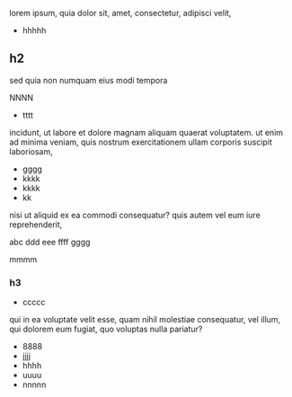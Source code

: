 lorem ipsum, quia dolor sit, amet, consectetur, adipisci velit,

- hhhhh

<!-- -->

## h2

sed quia non numquam eius modi tempora

NNNN

- tttt

<!-- -->

incidunt, ut labore et dolore magnam aliquam quaerat voluptatem. ut enim ad minima veniam, quis nostrum exercitationem ullam corporis suscipit laboriosam,

- gggg
- kkkk
- kkkk
- kk

<!-- -->

nisi ut aliquid ex ea commodi consequatur? quis autem vel eum iure reprehenderit,

abc ddd eee ffff gggg

mmmm

### h3

- ccccc

<!-- -->

qui in ea voluptate velit esse, quam nihil molestiae consequatur, vel illum, qui dolorem eum fugiat, quo voluptas nulla pariatur?

- 8888
- jjjj
- hhhh
- uuuu
- nnnnn

<!-- -->

